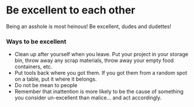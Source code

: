 Be excellent to each other
==========================

Being an asshole is most heinous! Be excellent, dudes and dudettes!

### Ways to be excellent

*   Clean up after yourself when you leave. Put your project in your storage bin, throw away any scrap materials, throw away your empty food containers, etc.
*   Put tools back where you got them. If you got them from a random spot on a table, put it where it belongs.
*   Do not be mean to people
*   Remember that inattention is more likely to be the cause of something you consider un-excellent than malice... and act accordingly.